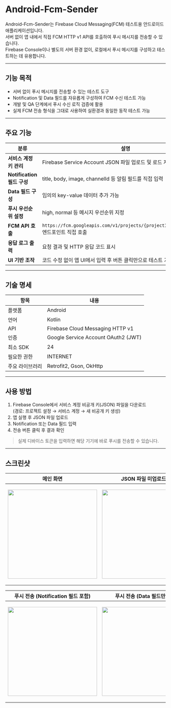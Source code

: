 # Android-Fcm-Sender

Android-Fcm-Sender는 Firebase Cloud Messaging(FCM) 테스트용 안드로이드 애플리케이션입니다.  
서버 없이 앱 내에서 직접 FCM HTTP v1 API를 호출하여 푸시 메시지를 전송할 수 있습니다.  
Firebase Console이나 별도의 서버 환경 없이, 로컬에서 푸시 메시지를 구성하고 테스트하는 데 유용합니다.

---

## 기능 목적

- 서버 없이 푸시 메시지를 전송할 수 있는 테스트 도구
- Notification 및 Data 필드를 자유롭게 구성하여 FCM 수신 테스트 가능
- 개발 및 QA 단계에서 푸시 수신 로직 검증에 활용
- 실제 FCM 전송 형식을 그대로 사용하여 실환경과 동일한 동작 테스트 가능

---

## 주요 기능

| 분류 | 설명 |
|------|------|
| **서비스 계정 키 관리** | Firebase Service Account JSON 파일 업로드 및 로드 지원 |
| **Notification 필드 구성** | title, body, image, channelId 등 알림 필드를 직접 입력 |
| **Data 필드 구성** | 임의의 key-value 데이터 추가 가능 |
| **푸시 우선순위 설정** | high, normal 등 메시지 우선순위 지정 |
| **FCM API 호출** | `https://fcm.googleapis.com/v1/projects/{projectId}/messages:send` 엔드포인트 직접 호출 |
| **응답 로그 출력** | 요청 결과 및 HTTP 응답 코드 표시 |
| **UI 기반 조작** | 코드 수정 없이 앱 UI에서 입력 후 버튼 클릭만으로 테스트 가능 |

---

## 기술 명세

| 항목 | 내용 |
|------|------|
| 플랫폼 | Android |
| 언어 | Kotlin |
| API | Firebase Cloud Messaging HTTP v1 |
| 인증 | Google Service Account OAuth2 (JWT) |
| 최소 SDK | 24 |
| 필요한 권한 | INTERNET |
| 주요 라이브러리 | Retrofit2, Gson, OkHttp |

---

## 사용 방법

1. Firebase Console에서 서비스 계정 비공개 키(JSON) 파일을 다운로드  
   (경로: 프로젝트 설정 → 서비스 계정 → 새 비공개 키 생성)
2. 앱 실행 후 JSON 파일 업로드
3. Notification 또는 Data 필드 입력
4. 전송 버튼 클릭 후 결과 확인

> 실제 디바이스 토큰을 입력하면 해당 기기에 바로 푸시를 전송할 수 있습니다.

---

## 스크린샷

| 메인 화면 | JSON 파일 미업로드 시 | Notification 속성 설정 |
|:--:|:--:|:--:|
| <p align="center"><img src="https://github.com/user-attachments/assets/164afd0c-24d8-4844-b578-472b9e864d4f" width="280" style="object-fit:contain;"></p> | <p align="center"><img src="https://github.com/user-attachments/assets/26c3e82c-7c24-43e5-af59-c08e98d37ef3" width="280" style="object-fit:contain;"></p> | <p align="center"><img src="https://github.com/user-attachments/assets/872da42c-231d-4512-b277-e2ccff9fb7e2" width="280" style="object-fit:contain;"></p> |

| 푸시 전송 (Notification 필드 포함) | 푸시 전송 (Data 필드만 포함) | 푸시 데이터 삭제 |
|:--:|:--:|:--:|
| <p align="center"><img src="https://github.com/user-attachments/assets/735ea9e4-8323-4938-9c5a-081711ea270e" width="280" style="object-fit:contain;"></p> | <p align="center"><img src="https://github.com/user-attachments/assets/23963942-7706-4584-b4d7-40589d1c4da9" width="280" style="object-fit:contain;"></p> | <p align="center"><img src="https://github.com/user-attachments/assets/e738fbde-8d34-425e-9f72-4ffeb551911a" width="280" style="object-fit:contain;"></p> |
